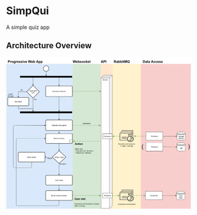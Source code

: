 # SimpQui

A simple quiz app

## Architecture Overview

![Progressive Web App, WebSocket, API, RabbitMQ, Data Access](distrcomp_proj.png)
